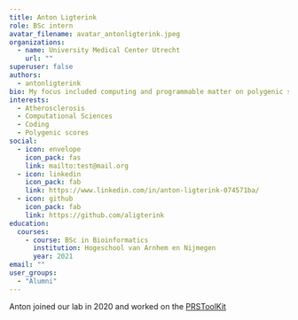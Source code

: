 ```yaml
---
title: Anton Ligterink
role: BSc intern
avatar_filename: avatar_antonligterink.jpeg
organizations:
  - name: University Medical Center Utrecht
    url: ""
superuser: false
authors:
  - antonligterink
bio: My focus included computing and programmable matter on polygenic scores.
interests:
  - Atherosclerosis
  - Computational Sciences
  - Coding
  - Polygenic scores
social:
  - icon: envelope
    icon_pack: fas
    link: mailto:test@mail.org
  - icon: linkedin
    icon_pack: fab
    link: https://www.linkedin.com/in/anton-ligterink-074571ba/
  - icon: github
    icon_pack: fab
    link: https://github.com/aligterink
education:
  courses:
    - course: BSc in Bioinformatics
      institution: Hogeschool van Arnhem en Nijmegen
      year: 2021
email: ""
user_groups:
  - "Alumni"
---
```

Anton joined our lab in 2020 and worked on the [PRSToolKit](https://github.com/swvanderlaan/PRSToolKit)
